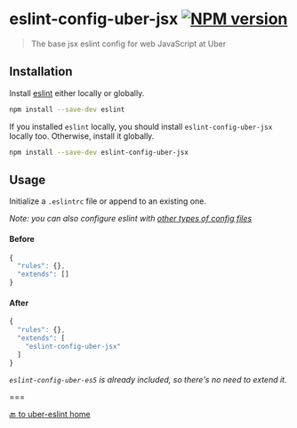 # eslint-config-uber-jsx [![NPM version][npm-image]][npm-url]

> The base jsx eslint config for web JavaScript at Uber

## Installation

Install [eslint](https://www.github.com/eslint/eslint) either locally or globally.

```sh
npm install --save-dev eslint
```

If you installed `eslint` locally, you should install `eslint-config-uber-jsx` locally too. Otherwise, install it globally.

```sh
npm install --save-dev eslint-config-uber-jsx
```

## Usage

Initialize a `.eslintrc` file or append to an existing one.

*Note: you can also configure eslint with [other types of config files](http://eslint.org/docs/user-guide/configuring#configuration-file-formats)*

#### Before

```js
{
  "rules": {},
  "extends": []
}
```

#### After

```js
{
  "rules": {},
  "extends": [
    "eslint-config-uber-jsx"
  ]
}
```

*`eslint-config-uber-es5` is already included, so there's no need to extend it.*

===

[:back: to uber-eslint home](../../README.md)

[npm-image]: https://badge.fury.io/js/eslint-config-uber-jsx.svg
[npm-url]: https://npmjs.org/package/eslint-config-uber-jsx